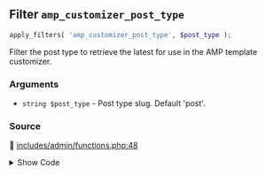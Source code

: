 ## Filter `amp_customizer_post_type`

```php
apply_filters( 'amp_customizer_post_type', $post_type );
```

Filter the post type to retrieve the latest for use in the AMP template customizer.

### Arguments

* `string $post_type` - Post type slug. Default &#039;post&#039;.

### Source

:link: [includes/admin/functions.php:48](/includes/admin/functions.php#L48)

<details>
<summary>Show Code</summary>

```php
$post_type = (string) apply_filters( 'amp_customizer_post_type', 'post' );
```

</details>
